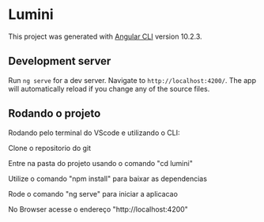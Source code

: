 # Lumini

This project was generated with [Angular CLI](https://github.com/angular/angular-cli) version 10.2.3.

## Development server

Run `ng serve` for a dev server. Navigate to `http://localhost:4200/`. The app will automatically reload if you change any of the source files.

## Rodando o projeto

Rodando pelo terminal do VScode e utilizando o CLI:

Clone o repositorio do git

Entre na pasta do projeto usando o comando "cd lumini"

Utilize o comando "npm install" para baixar as dependencias 

Rode o comando "ng serve" para iniciar a aplicacao

No Browser acesse o endereço "http://localhost:4200"
